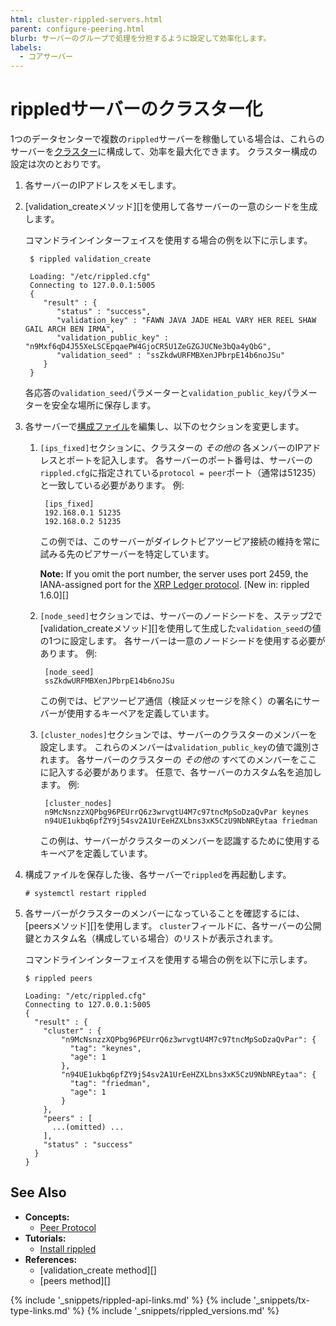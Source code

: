 ```yaml
---
html: cluster-rippled-servers.html
parent: configure-peering.html
blurb: サーバーのグループで処理を分担するように設定して効率化します。
labels:
  - コアサーバー
---
```


# rippledサーバーのクラスター化

1つのデータセンターで複数の`rippled`サーバーを稼働している場合は、これらのサーバーを[クラスター](clustering.html)に構成して、効率を最大化できます。 クラスター構成の設定は次のとおりです。

1. 各サーバーのIPアドレスをメモします。

2. \[validation_createメソッド\]\[\]を使用して各サーバーの一意のシードを生成します。

    コマンドラインインターフェイスを使用する場合の例を以下に示します。
   
        $ rippled validation_create
       
        Loading: "/etc/rippled.cfg"
        Connecting to 127.0.0.1:5005
        {
           "result" : {
              "status" : "success",
              "validation_key" : "FAWN JAVA JADE HEAL VARY HER REEL SHAW GAIL ARCH BEN IRMA",
              "validation_public_key" : "n9Mxf6qD4J55XeLSCEpqaePW4GjoCR5U1ZeGZGJUCNe3bQa4yQbG",
              "validation_seed" : "ssZkdwURFMBXenJPbrpE14b6noJSu"
           }
        }

    各応答の`validation_seed`パラメーターと`validation_public_key`パラメーターを安全な場所に保存します。

3. 各サーバーで[構成ファイル](https://github.com/ripple/rippled/blob/master/cfg/rippled-example.cfg)を編集し、以下のセクションを変更します。

    1. `[ips_fixed]`セクションに、クラスターの _その他の_ 各メンバーのIPアドレスとポートを記入します。 各サーバーのポート番号は、サーバーの `rippled.cfg`に指定されている`protocol = peer`ポート（通常は51235）と一致している必要があります。 例:
       
            [ips_fixed]
            192.168.0.1 51235
            192.168.0.2 51235

        この例では、このサーバーがダイレクトピアツーピア接続の維持を常に試みる先のピアサーバーを特定しています。

        **Note:** If you omit the port number, the server uses port 2459, the IANA-assigned port for the [XRP Ledger protocol](peer-protocol.html). \[New in: rippled 1.6.0\]\[\]

    2. `[node_seed]`セクションでは、サーバーのノードシードを、ステップ2で\[validation_createメソッド\]\[\]を使用して生成した`validation_seed`の値の1つに設定します。 各サーバーは一意のノードシードを使用する必要があります。 例:
       
            [node_seed]
            ssZkdwURFMBXenJPbrpE14b6noJSu

        この例では、ピアツーピア通信（検証メッセージを除く）の署名にサーバーが使用するキーペアを定義しています。

    3. `[cluster_nodes]`セクションでは、サーバーのクラスターのメンバーを設定します。 これらのメンバーは`validation_public_key`の値で識別されます。 各サーバーのクラスターの _その他の_ すべてのメンバーをここに記入する必要があります。 任意で、各サーバーのカスタム名を追加します。 例:
       
            [cluster_nodes]
            n9McNsnzzXQPbg96PEUrrQ6z3wrvgtU4M7c97tncMpSoDzaQvPar keynes
            n94UE1ukbq6pfZY9j54sv2A1UrEeHZXLbns3xK5CzU9NbNREytaa friedman

        この例は、サーバーがクラスターのメンバーを認識するために使用するキーペアを定義しています。

4. 構成ファイルを保存した後、各サーバーで`rippled`を再起動します。
   
       # systemctl restart rippled

5. 各サーバーがクラスターのメンバーになっていることを確認するには、\[peersメソッド\]\[\]を使用します。 `cluster`フィールドに、各サーバーの公開鍵とカスタム名（構成している場合）のリストが表示されます。

    コマンドラインインターフェイスを使用する場合の例を以下に示します。
   
       $ rippled peers
       
       Loading: "/etc/rippled.cfg"
       Connecting to 127.0.0.1:5005
       {
         "result" : {
           "cluster" : {
               "n9McNsnzzXQPbg96PEUrrQ6z3wrvgtU4M7c97tncMpSoDzaQvPar": {
                 "tag": "keynes",
                 "age": 1
               },
               "n94UE1ukbq6pfZY9j54sv2A1UrEeHZXLbns3xK5CzU9NbNREytaa": {
                 "tag": "friedman",
                 "age": 1
               }
           },
           "peers" : [
             ...(omitted) ...
           ],
           "status" : "success"
         }
       }

## See Also

- **Concepts:**
    - [Peer Protocol](peer-protocol.html)
- **Tutorials:**
    - [Install rippled](install-rippled.html)
- **References:**
    - \[validation_create method\]\[\]
    - \[peers method\]\[\]

<!--{# common link defs #}-->
{% include '_snippets/rippled-api-links.md' %}
{% include '_snippets/tx-type-links.md' %}
{% include '_snippets/rippled_versions.md' %}
